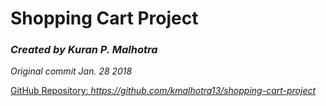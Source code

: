 # Shopping Cart Project
<i><h3>Created by Kuran P. Malhotra</h3></i>
<i><p>Original commit Jan. 28 2018</p></i>

[GitHub Repository: ](https://github.com/kmalhotra13/shopping-cart-project)<i>https://github.com/kmalhotra13/shopping-cart-project</i>
